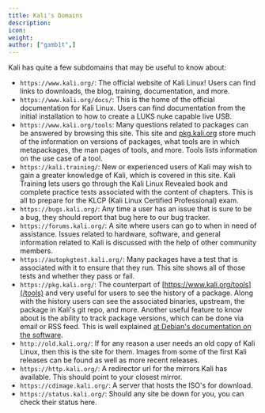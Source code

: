 ```yaml
---
title: Kali's Domains
description:
icon:
weight:
author: ["gamb1t",]
---
```


Kali has quite a few subdomains that may be useful to know about:

- `https://www.kali.org/`: The official website of Kali Linux! Users can find links to downloads, the blog, training, documentation, and more.
- `https://www.kali.org/docs/`: This is the home of the official documentation for Kali Linux. Users can find documentation from the initial installation to how to create a LUKS nuke capable live USB.
- `https://www.kali.org/tools`: Many questions related to packages can be answered by browsing this site. This site and [pkg.kali.org](https://pkg.kali.org/) store much of the information on versions of packages, what tools are in which metapackages, the man pages of tools, and more. Tools lists information on the use case of a tool.
- `https://kali.training/`: New or experienced users of Kali may wish to gain a greater knowledge of Kali, which is covered in this site. Kali Training lets users go through the Kali Linux Revealed book and complete practice tests associated with the content of chapters. This is all to prepare for the KLCP (Kali Linux Certified Professional) exam.
- `https://bugs.kali.org/`: Any time a user has an issue that is sure to be a bug, they should report that bug here to our bug tracker.
- `https://forums.kali.org/`: A site where users can go to when in need of assistance. Issues related to hardware, software, and general information related to Kali is discussed with the help of other community members.
- `https://autopkgtest.kali.org/`: Many packages have a test that is associated with it to ensure that they run. This site shows all of those tests and whether they pass or fail.
- `https://pkg.kali.org/`: The counterpart of [https://www.kali.org/tools](/tools) and very useful for users to see the history of a package. Along with the history users can see the associated binaries, upstream, the package in Kali's git repo, and more. Another useful feature to know about is the ability to track package versions, which can be done via email or RSS feed. This is well explained [at Debian's documentation on the software](https://qa.pages.debian.net/distro-tracker/usage/follow-packages.html).
- `http://old.kali.org/`: If for any reason a user needs an old copy of Kali Linux, then this is the site for them. Images from some of the first Kali releases can be found as well as more recent releases.
- `https://http.kali.org/`: A redirector url for the mirrors Kali has available. This should point to your closest mirror.
- `https://cdimage.kali.org/`: A server that hosts the ISO's for download.
- `https://status.kali.org/`: Should any site be down for you, you can check their status here.
